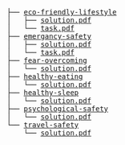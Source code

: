 <pre>
├── <a href="./eco-friendly-lifestyle">eco-friendly-lifestyle</a>
│   ├── <a href="./eco-friendly-lifestyle/solution.pdf">solution.pdf</a>
│   └── <a href="./eco-friendly-lifestyle/task.pdf">task.pdf</a>
├── <a href="./emergancy-safety">emergancy-safety</a>
│   ├── <a href="./emergancy-safety/solution.pdf">solution.pdf</a>
│   └── <a href="./emergancy-safety/task.pdf">task.pdf</a>
├── <a href="./fear-overcoming">fear-overcoming</a>
│   └── <a href="./fear-overcoming/solution.pdf">solution.pdf</a>
├── <a href="./healthy-eating">healthy-eating</a>
│   └── <a href="./healthy-eating/solution.pdf">solution.pdf</a>
├── <a href="./healthy-sleep">healthy-sleep</a>
│   └── <a href="./healthy-sleep/solution.pdf">solution.pdf</a>
├── <a href="./psychological-safety">psychological-safety</a>
│   └── <a href="./psychological-safety/solution.pdf">solution.pdf</a>
└── <a href="./travel-safety">travel-safety</a>
    └── <a href="./travel-safety/solution.pdf">solution.pdf</a>
</pre>
